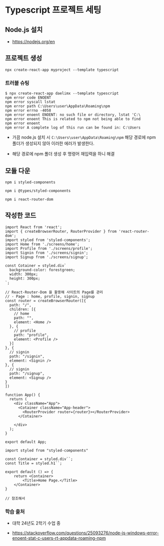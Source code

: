 # Typescript 프로젝트 세팅

## Node.js 설치

- https://nodejs.org/en

## 프로젝트 생성

```shell
npx create-react-app myproject --template typescript
```

### 트러블 슈팅

```shell
$ npx create-react-app daelimx --template typescript
npm error code ENOENT
npm error syscall lstat
npm error path C:\Users\user\AppData\Roaming\npm
npm error errno -4058
npm error enoent ENOENT: no such file or directory, lstat 'C:\
npm error enoent This is related to npm not being able to find
npm error enoent
npm error A complete log of this run can be found in: C:\Users
```

- 가끔 node.js 설치 시 `C:\Users\user\AppData\Roaming\npm` 해당 경로에 npm 폴더가 생성되지 않아 이러한 에러가 발생한다.

- 해당 경로에 npm 폴더 생성 후 명령어 재입력을 하니 해결

## 모듈 다운

```shell
npm i styled-components

npm i @types/styled-components

npm i react-router-dom
```

## 작성한 코드

```tsx
import React from 'react';
import { createBrowserRouter, RouterProvider } from 'react-router-dom';
import styled from 'styled-components';
import Home from './screens/home';
import Profile from './screens/profile';
import Signin from './screens/signin';
import Signup from './screens/signup';

const Cotainer = styled.div`
  background-color: forestgreen;
  width: 300px;
  height: 300px;
`;

// React-Router-Dom 을 활용해 사이트의 Page를 관리
// - Page : home, profile, signin, signup
const router = createBrowserRouter([{
  path: "/",
  children: [{
    // home
    path: "",
    element: <Home />
  }, {
    // profile
    path: "profile",
    element: <Profile />
  }]
}, {
  // signin
  path: "/signin",
  element: <Signin />
}, {
  // signin
  path: "/signup",
  element: <Signup />
}
])

function App() {
  return (
    <div className="App">
      <Cotainer className="App-header">
        <RouterProvider router={router}></RouterProvider>
      </Cotainer>

    </div>
  );
}

export default App;
```

```tsx
import styled from "styled-components"

const Container = styled.div``;
const Title = styled.h1``;

export default () => {
    return <Container>
        <Title>Home Page.</Title>
    </Container>
}

// 참조해서 
```

### 학습 출처

- 대학 24년도 2학기 수업 중

- https://stackoverflow.com/questions/25093276/node-js-windows-error-enoent-stat-c-users-rt-appdata-roaming-npm
